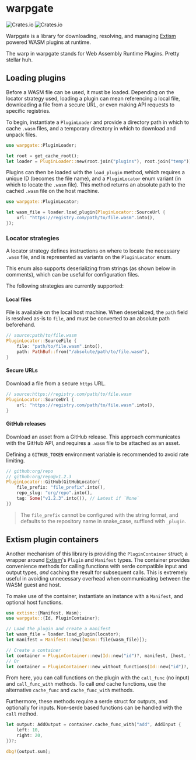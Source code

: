 # warpgate

![Crates.io](https://img.shields.io/crates/v/warpgate) ![Crates.io](https://img.shields.io/crates/d/warpgate)

Warpgate is a library for downloading, resolving, and managing [Extism][extism] powered WASM plugins at runtime.

The warp in warpgate stands for Web Assembly Runtime Plugins. Pretty stellar huh.

## Loading plugins

Before a WASM file can be used, it must be loaded. Depending on the locator strategy used, loading a plugin can mean referencing a local file, downloading a file from a secure URL, or even making API requests to specific registries.

To begin, instantiate a `PluginLoader` and provide a directory path in which to cache `.wasm` files, and a temporary directory in which to download and unpack files.

```rust
use warpgate::PluginLoader;

let root = get_cache_root();
let loader = PluginLoader::new(root.join("plugins"), root.join("temp"));
```

Plugins can then be loaded with the `load_plugin` method, which requires a unique ID (becomes the file name), and a `PluginLocator` enum variant (in which to locate the `.wasm` file). This method returns an absolute path to the cached `.wasm` file on the host machine.

```rust
use warpgate::PluginLocator;

let wasm_file = loader.load_plugin(PluginLocator::SourceUrl {
	url: "https://registry.com/path/to/file.wasm".into(),
});
```

### Locator strategies

A locator strategy defines instructions on where to locate the necessary `.wasm` file, and is represented as variants on the `PluginLocator` enum.

This enum also supports deserializing from strings (as shown below in comments), which can be useful for configuration files.

The following strategies are currently supported:

#### Local files

File is available on the local host machine. When deserialized, the `path` field is resolved as-is to `file`, and must be converted to an absolute path beforehand.

```rust
// source:path/to/file.wasm
PluginLocator::SourceFile {
	file: "path/to/file.wasm".into(),
	path: PathBuf::from("/absolute/path/to/file.wasm"),
}
```

#### Secure URLs

Download a file from a secure `https` URL.

```rust
// source:https://registry.com/path/to/file.wasm
PluginLocator::SourceUrl {
	url: "https://registry.com/path/to/file.wasm".into(),
}
```

#### GitHub releases

Download an asset from a GitHub release. This approach communicates with the GitHub API, and requires a `.wasm` file to be attached as an asset.

Defining a `GITHUB_TOKEN` environment variable is recommended to avoid rate limiting.

```rust
// github:org/repo
// github:org/repo@v1.2.3
PluginLocator::GitHub(GitHubLocator{
	file_prefix: "file_prefix".into(),
	repo_slug: "org/repo".into(),
	tag: Some("v1.2.3".into()), // Latest if `None`
})
```

> The `file_prefix` cannot be configured with the string format, and defaults to the repository name in snake_case, suffixed with `_plugin`.

## Extism plugin containers

Another mechanism of this library is providing the `PluginContainer` struct; a wrapper around [Extism][extism]'s `Plugin` and `Manifest` types. The container provides convenience methods for calling functions with serde compatible input and output types, _and_ caching the result for subsequent calls. This is extremely useful in avoiding unnecessary overhead when communicating between the WASM guest and host.

To make use of the container, instantiate an instance with a `Manifest`, and optional host functions.

```rust
use extism::{Manifest, Wasm};
use warpgate::{Id, PluginContainer};

// Load the plugin and create a manifest
let wasm_file = loader.load_plugin(locator);
let manifest = Manifest::new([Wasm::file(wasm_file)]);

// Create a container
let container = PluginContainer::new(Id::new("id")?, manifest, [host, funcs])?;
// Or
let container = PluginContainer::new_without_functions(Id::new("id")?, manifest)?;
```

From here, you can call functions on the plugin with the `call_func` (no input) and `call_func_with` methods. To call _and_ cache functions, use the alternative `cache_func` and `cache_func_with` methods.

Furthermore, these methods require a serde struct for outputs, and optionally for inputs. Non-serde based functions can be handled with the `call` method.

```rust
let output: AddOutput = container.cache_func_with("add", AddInput {
	left: 10,
	right: 20,
})?;

dbg!(output.sum);
```

[extism]: https://extism.org/
